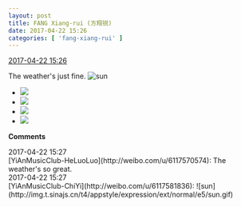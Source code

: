 ```yaml
---
layout: post
title: FANG Xiang-rui (方翔锐)
date: 2017-04-22 15:26
categories: [ 'fang-xiang-rui' ]
---
```


<div class="weibo-info">
  <a href="http://weibo.com/6117583008/EFGGY1Dho">2017-04-22 15:26</a>
</div>

The weather's just fine. ![sun](http://img.t.sinajs.cn/t4/appstyle/expression/ext/normal/e5/sun.gif)

<!-- more -->

<ul class="weibo-pic-list-2">
  <li class="weibo-pic">
    <a href="http://wx1.sinaimg.cn/mw690/006G0KNGgy1fevhlgb6xkj31zk1ho7wh.jpg"><img src="http://wx1.sinaimg.cn/thumb150/006G0KNGgy1fevhlgb6xkj31zk1ho7wh.jpg" /></a>
  </li>
  <li class="weibo-pic">
    <a href="http://wx1.sinaimg.cn/mw690/006G0KNGgy1fevhlj9x3bj31zk1hob29.jpg"><img src="http://wx1.sinaimg.cn/thumb150/006G0KNGgy1fevhlj9x3bj31zk1hob29.jpg" /></a>
  </li>
  <li class="weibo-pic">
    <a href="http://wx4.sinaimg.cn/mw690/006G0KNGgy1fevhlcpt4kj31zk1ho1l0.jpg"><img src="http://wx4.sinaimg.cn/thumb150/006G0KNGgy1fevhlcpt4kj31zk1ho1l0.jpg" /></a>
  </li>
  <li class="weibo-pic">
    <a href="http://wx3.sinaimg.cn/mw690/006G0KNGgy1fevhlkc6d9j30zk0qo79b.jpg"><img src="http://wx3.sinaimg.cn/thumb150/006G0KNGgy1fevhlkc6d9j30zk0qo79b.jpg" /></a>
  </li>
</ul>

**Comments**

<div class="weibo-info">2017-04-22 15:27</div>
[YiAnMusicClub-HeLuoLuo](http://weibo.com/u/6117570574): The weather's so great.

<div class="weibo-info">2017-04-22 15:27</div>
[YiAnMusicClub-ChiYi](http://weibo.com/u/6117581836): ![sun](http://img.t.sinajs.cn/t4/appstyle/expression/ext/normal/e5/sun.gif)
